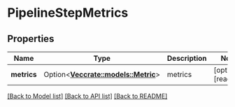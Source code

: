 # PipelineStepMetrics

## Properties

Name | Type | Description | Notes
------------ | ------------- | ------------- | -------------
**metrics** | Option<[**Vec<crate::models::Metric>**](Metric.md)> | metrics | [optional][readonly]

[[Back to Model list]](../README.md#documentation-for-models) [[Back to API list]](../README.md#documentation-for-api-endpoints) [[Back to README]](../README.md)


